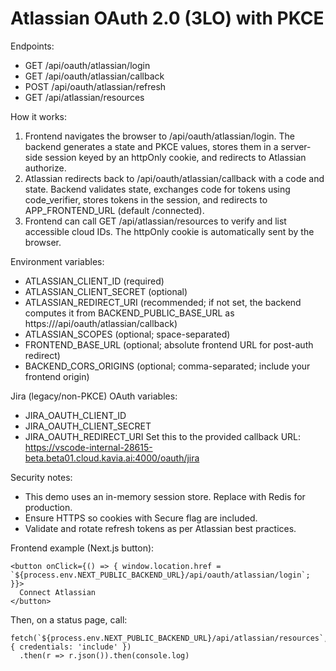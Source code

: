 # Atlassian OAuth 2.0 (3LO) with PKCE

Endpoints:
- GET /api/oauth/atlassian/login
- GET /api/oauth/atlassian/callback
- POST /api/oauth/atlassian/refresh
- GET /api/atlassian/resources

How it works:
1. Frontend navigates the browser to /api/oauth/atlassian/login. The backend generates a state and PKCE values, stores them in a server-side session keyed by an httpOnly cookie, and redirects to Atlassian authorize.
2. Atlassian redirects back to /api/oauth/atlassian/callback with a code and state. Backend validates state, exchanges code for tokens using code_verifier, stores tokens in the session, and redirects to APP_FRONTEND_URL (default /connected).
3. Frontend can call GET /api/atlassian/resources to verify and list accessible cloud IDs. The httpOnly cookie is automatically sent by the browser.

Environment variables:
- ATLASSIAN_CLIENT_ID (required)
- ATLASSIAN_CLIENT_SECRET (optional)
- ATLASSIAN_REDIRECT_URI (recommended; if not set, the backend computes it from BACKEND_PUBLIC_BASE_URL as https://<backend>/api/oauth/atlassian/callback)
- ATLASSIAN_SCOPES (optional; space-separated)
- FRONTEND_BASE_URL (optional; absolute frontend URL for post-auth redirect)
- BACKEND_CORS_ORIGINS (optional; comma-separated; include your frontend origin)

Jira (legacy/non-PKCE) OAuth variables:
- JIRA_OAUTH_CLIENT_ID
- JIRA_OAUTH_CLIENT_SECRET
- JIRA_OAUTH_REDIRECT_URI
  Set this to the provided callback URL:
  https://vscode-internal-28615-beta.beta01.cloud.kavia.ai:4000/oauth/jira

Security notes:
- This demo uses an in-memory session store. Replace with Redis for production.
- Ensure HTTPS so cookies with Secure flag are included.
- Validate and rotate refresh tokens as per Atlassian best practices.

Frontend example (Next.js button):
```
<button onClick={() => { window.location.href = `${process.env.NEXT_PUBLIC_BACKEND_URL}/api/oauth/atlassian/login`; }}>
  Connect Atlassian
</button>
```
Then, on a status page, call:
```
fetch(`${process.env.NEXT_PUBLIC_BACKEND_URL}/api/atlassian/resources`, { credentials: 'include' })
  .then(r => r.json()).then(console.log)
```
